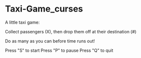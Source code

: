 # Taxi-Game_curses
A little taxi game:

Collect passengers (X), then drop them off at their destination (#)

Do as many as you can before time runs out!

Press "S" to start
Press "P" to pause
Press "Q" to quit
